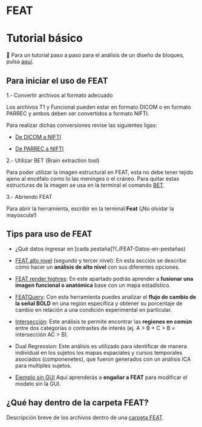 # FEAT

# Tutorial básico

:tipping_hand_person: Para un tutorial paso a paso para el análisis de un diseño de bloques, pulsa [aquí](./FSL-tutorialFeat).


## Para iniciar el uso de FEAT 

1.- Convertir archivos al formato adecuado 

Los archivos T1 y Funcional pueden estar en formato DICOM o en formato PARREC y ambos deben ser convertidos a formato NIFTI.

Para realizar dichas conversiones revise las siguientes ligas:

+ [De DICOM a NIFTI](./Procesamiento-Imagen:-De-DICOM-a-NIFTI)

+ [De PARREC a NIFTI](./Procesamiento-Imagen:-De-PARREC-a-NIFTI)

2.-  Utilizar BET (Brain extraction tool) 

Para poder utilizar la imagen estructural en FEAT, esta no debe tener tejido ajeno al encéfalo como lo las meninges o el cráneo. Para quitar estas estructuras de la imagen se usa en la terminal el comando [BET](./FSL_-Brain-extraction-tool-BET).

3.- Abriendo FEAT 

Para abrir la herramienta, escribir en la terminal:**Feat** (¡No olvidar la mayúscula!)

## Tips para uso de FEAT

+ ¿Qué datos ingresar en [cada pestaña]?(./FEAT-Datos-en-pestañas)

+ [FEAT alto nivel](./FEAT:-Análisis-de-alto-nivel) (segundo y tercer nivel): En esta sección se describe cómo hacer un **análisis de alto nivel** con sus diferentes opciones.

+ [FEAT render highres](./FEAT:-render-highres): En este apartado podrás aprender a **fusionar una imagen funcional o anatómica** base con un mapa estadístico.

+ [FEATQuery](./FEAT:-FEATQuery): Con esta herramienta puedes analizar el **flujo de cambio de la señal BOLD** en una región específica y obtener su porcentaje de cambio en relación a una condición experimental en particular. 

+ [Intersección](./FEAT_-Intersección): Este análisis te permite encontrar las **regiones en común** entre dos categorías o contrastes de interés (ej.  A > B  +  C > B = intersección AC > B).

+ Dual Regression: Este análisis es utilizado para identificar de manera individual en los sujetos los mapas espaciales y cursos temporales asociados (componenetes), que fueron generados con un análisis ICA para multiples sujetos.

+ [Ejemplo sin GUI](./FEAT:-Modificar-sin-GUI) Aquí aprenderás a **engañar a FEAT** para modificar el modelo sin la GUI.

## ¿Qué hay dentro de la carpeta FEAT?

Descripción breve de los archivos dentro de una [carpeta FEAT](./FEAT_-Archivos-carpeta-FEAT).

